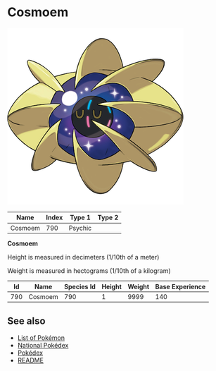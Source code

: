 # Cosmoem


![Cosmoem](images/790.png)

| **Name** | **Index** | **Type 1** | **Type 2** |
|----|----|----|----|
| Cosmoem | 790 | Psychic  |  |

**Cosmoem** 


Height is measured in decimeters (1/10th of a meter)

Weight is measured in hectograms (1/10th of a kilogram)

| **Id** | **Name** | **Species Id** | **Height** | **Weight** | **Base Experience** |
|--------|----------|----------------|------------|------------|---------------------|
| 790 | Cosmoem | 790 | 1 | 9999 | 140 |


## See also

- [List of Pokémon](../pokemon.md)
- [National Pokédex](../national_pokedex.md)
- [Pokédex](../pokedex.md)
- [README](../README.md)
